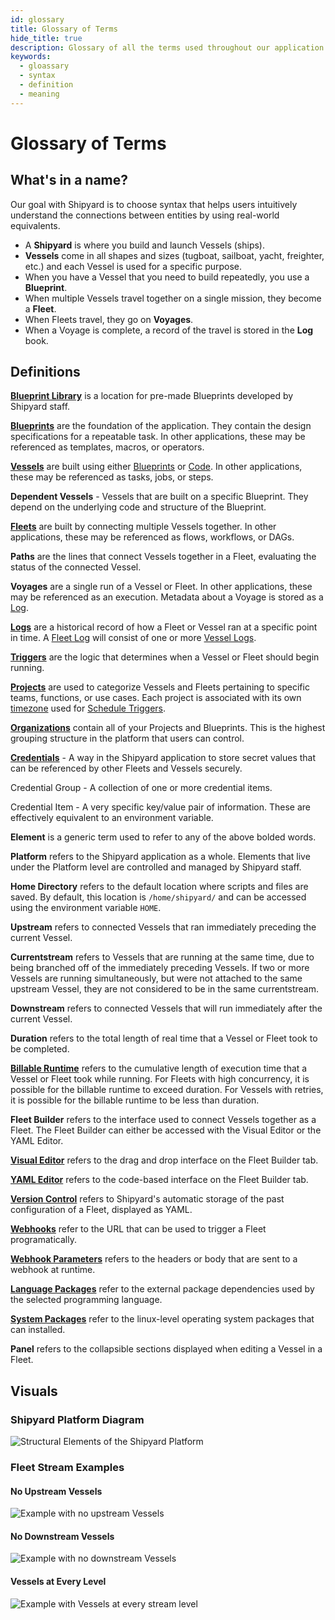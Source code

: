 ```yaml
---
id: glossary
title: Glossary of Terms
hide_title: true
description: Glossary of all the terms used throughout our application and documentation.
keywords:
  - gloassary
  - syntax
  - definition
  - meaning
---
```


# Glossary of Terms

## What's in a name?
Our goal with Shipyard is to choose syntax that helps users intuitively understand the connections between entities by using real-world equivalents.

- A **Shipyard** is where you build and launch Vessels (ships). 
- **Vessels** come in all shapes and sizes (tugboat, sailboat, yacht, freighter, etc.) and each Vessel is used for a specific purpose. 
- When you have a Vessel that you need to build repeatedly, you use a **Blueprint**.
- When multiple Vessels travel together on a single mission, they become a **Fleet**.
- When Fleets travel, they go on **Voyages**.
- When a Voyage is complete, a record of the travel is stored in the **Log** book.

## Definitions

[**Blueprint Library**](reference/blueprints/blueprint-library/blueprint-library-overview.md) is a location for pre-made Blueprints developed by Shipyard staff.

[**Blueprints**](/reference/blueprints/blueprints-overview.md) are the foundation of the application. They contain the design specifications for a repeatable task. In other applications, these may be referenced as templates, macros, or operators.

[**Vessels**](/reference/vessels.md) are built using either [Blueprints](/reference/blueprints/blueprints-overview.md) or [Code](/reference/code/code-overview.md). In other applications, these may be referenced as tasks, jobs, or steps.

**Dependent Vessels** - Vessels that are built on a specific Blueprint. They depend on the underlying code and structure of the Blueprint.

[**Fleets**](reference/fleets/fleets-overview.md) are built by connecting multiple Vessels together. In other applications, these may be referenced as flows, workflows, or DAGs.

**Paths** are the lines that connect Vessels together in a Fleet, evaluating the status of the connected Vessel.

**Voyages** are a single run of a Vessel or Fleet. In other applications, these may be referenced as an execution. Metadata about a Voyage is stored as a [Log](reference/logs/logs-overview.md).

[**Logs**](reference/logs/logs-overview.md) are a historical record of how a Fleet or Vessel ran at a specific point in time. A [Fleet Log](reference/logs/fleet-logs.md) will consist of one or more [Vessel Logs](reference/logs/vessel-logs.md).

[**Triggers**](reference/triggers/triggers-overview.md) are the logic that determines when a Vessel or Fleet should begin running.

[**Projects**](reference/projects.md) are used to categorize Vessels and Fleets pertaining to specific teams, functions, or use cases. Each project is associated with its own [timezone](reference/other-functions/timestamps-and-timezones.md) used for [Schedule Triggers](reference/triggers/schedule-triggers.md).

[**Organizations**](reference/organization.md) contain all of your Projects and Blueprints. This is the highest grouping structure in the platform that users can control.

[**Credentials**](reference/credentials.md) - A way in the Shipyard application to store secret values that can be referenced by other Fleets and Vessels securely.

Credential Group - A collection of one or more credential items.

Credential Item - A very specific key/value pair of information. These are effectively equivalent to an environment variable.

**Element** is a generic term used to refer to any of the above bolded words.

**Platform** refers to the Shipyard application as a whole. Elements that live under the Platform level are controlled and managed by Shipyard staff.

**Home Directory** refers to the default location where scripts and files are saved. By default, this location is `/home/shipyard/` and can be accessed using the environment variable `HOME`.

**Upstream** refers to connected Vessels that ran immediately preceding the current Vessel.

**Currentstream** refers to Vessels that are running at the same time, due to being branched off of the immediately preceding Vessels. If two or more Vessels are running simultaneously, but were not attached to the same upstream Vessel, they are not considered to be in the same currentstream.

**Downstream** refers to connected Vessels that will run immediately after the current Vessel.

**Duration** refers to the total length of real time that a Vessel or Fleet took to be completed.

[**Billable Runtime**](faqs/faqs.md#how-do-you-calculate-billable-runtime) refers to the cumulative length of execution time that a Vessel or Fleet took while running. For Fleets with high concurrency, it is possible for the billable runtime to exceed duration. For Vessels with retries, it is possible for the billable runtime to be less than duration.

**Fleet Builder** refers to the interface used to connect Vessels together as a Fleet. The Fleet Builder can either be accessed with the Visual Editor or the YAML Editor.

[**Visual Editor**](reference/fleets/fleets-overview.md/#visual-editor) refers to the drag and drop interface on the Fleet Builder tab.

[**YAML Editor**](reference/fleets/yaml-editor.md) refers to the code-based interface on the Fleet Builder tab.

[**Version Control**](reference/fleets/version-control.md) refers to Shipyard's automatic storage of the past configuration of a Fleet, displayed as YAML.

[**Webhooks**](reference/triggers/webhook-triggers.md) refer to the URL that can be used to trigger a Fleet programatically.

[**Webhook Parameters**](reference/triggers/webhook-triggers.md) refers to the headers or body that are sent to a webhook at runtime.

[**Language Packages**](reference/packages/external-package-dependencies.md) refer to the external package dependencies used by the selected programming language.

[**System Packages**](reference/packages/system-package-dependencies.md) refer to the linux-level operating system packages that can installed.

**Panel** refers to the collapsible sections displayed when editing a Vessel in a Fleet.

## Visuals

### Shipyard Platform Diagram

![Structural Elements of the Shipyard Platform](.gitbook/assets/image_71.png)

### Fleet Stream Examples

#### No Upstream Vessels

![Example with no upstream Vessels](.gitbook/assets/no_upstream_example.png)

#### No Downstream Vessels

![Example with no downstream Vessels](.gitbook/assets/no_downstream_example.png)

#### Vessels at Every Level

![Example with Vessels at every stream level](.gitbook/assets/every_stream_example.png)
